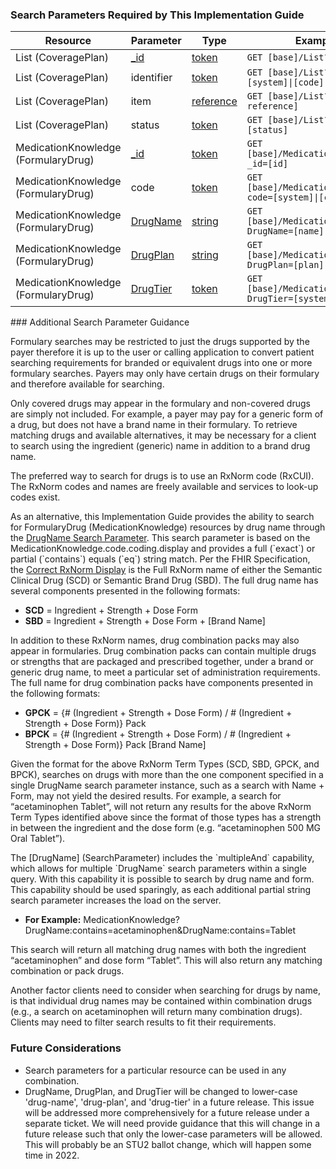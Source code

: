 <a name="Search Parameters Required By This Implementation Guide"></a>
### Search Parameters Required by This Implementation Guide
<table class="grid">
	<thead>
		<tr>
			<th>Resource</th>
			<th>Parameter</th>
			<th>Type</th>
			<th>Example</th>
		</tr>
	</thead>
	<tbody>
		<tr>
			<td>List (CoveragePlan)</td>
			<td><a href="http://hl7.org/fhir/R4/search.html">_id</a></td>
			<td><a href="https://www.hl7.org/fhir/search.html#token">token</a></td>
			<td><code class="highlighter-rouge">GET [base]/List?_id=[id]</code></td>
		</tr>
  	<tr>
			<td>List (CoveragePlan)</td>
			<td>identifier</td>
			<td><a href="https://www.hl7.org/fhir/search.html#token">token</a></td>
			<td><code class="highlighter-rouge">GET [base]/List?identifier=[system]|[code]</code></td>
		</tr>
		<tr>
			<td>List (CoveragePlan)</td>
			<td>item</td>
			<td><a href="https://www.hl7.org/fhir/search.html#reference">reference</a></td>
			<td><code class="highlighter-rouge">GET [base]/List?item=[item-reference]</code></td>
		</tr>
		<tr>
			<td>List (CoveragePlan)</td>
			<td>status</td>
			<td><a href="https://www.hl7.org/fhir/search.html#token">token</a></td>
			<td><code class="highlighter-rouge">GET [base]/List?status=[status]</code></td>
		</tr>
		<tr>
			<td>MedicationKnowledge (FormularyDrug)</td>
			<td><a href="http://hl7.org/fhir/R4/search.html">_id</a></td>
			<td><a href="https://www.hl7.org/fhir/search.html#token">token</a></td>
			<td><code class="highlighter-rouge">GET [base]/MedicationKnowledge?_id=[id]</code></td>
		</tr>
		<tr>
			<td>MedicationKnowledge (FormularyDrug)</td>
			<td>code</td>
			<td><a href="https://www.hl7.org/fhir/search.html#token">token</a></td>
			<td><code class="highlighter-rouge">GET [base]/MedicationKnowledge?code=[system]|[code]</code></td>
		</tr>
		<tr>
			<td>MedicationKnowledge (FormularyDrug)</td>
			<td><a href="http://build.fhir.org/ig/HL7/davinci-pdex-formulary/SearchParameter-DrugName.html">DrugName</a></td>
			<td><a href="https://www.hl7.org/fhir/search.html#string">string</a></td>
			<td><code class="highlighter-rouge">GET [base]/MedicationKnowledge?DrugName=[name]</code></td>
		</tr>
		<tr>
			<td>MedicationKnowledge (FormularyDrug)</td>
			<td><a href="http://build.fhir.org/ig/HL7/davinci-pdex-formulary/SearchParameter-DrugPlan.html">DrugPlan</a></td>
			<td><a href="https://www.hl7.org/fhir/search.html#string">string</a></td>
			<td><code class="highlighter-rouge">GET [base]/MedicationKnowledge?DrugPlan=[plan]</code></td>
		</tr>
		<tr>
			<td>MedicationKnowledge (FormularyDrug)</td>
			<td><a href="http://build.fhir.org/ig/HL7/davinci-pdex-formulary/SearchParameter-DrugTier.html">DrugTier</a></td>
			<td><a href="https://www.hl7.org/fhir/search.html#token">token</a></td>
			<td><code class="highlighter-rouge">GET [base]/MedicationKnowledge?DrugTier=[system]|[code]</code></td>
		</tr>
	</tbody>
</table>
<a name="Additional Search Parameter Guidance"></a>
### Additional Search Parameter Guidance 
<p>
Formulary searches may be restricted to just the drugs supported by the payer therefore it is up to the user or calling application to convert patient searching requirements for branded or equivalent drugs into one or more formulary searches. Payers may only have certain drugs on their formulary and therefore available for searching.
</p>
<p>
Only covered drugs may appear in the formulary and non-covered drugs are simply not included. For example, a payer may pay for a generic form of a drug, but does not have a brand name in their formulary. To retrieve matching drugs and available alternatives, it may be necessary for a client to search using the ingredient (generic) name in addition to a brand drug name.
</p>
<p>
The preferred way to search for drugs is to use an RxNorm code (RxCUI). The RxNorm codes and names are freely available and services to look-up codes exist.
</p>
<p>
As an alternative, this Implementation Guide provides the ability to search for FormularyDrug (MedicationKnowledge) resources by drug name through the <a href="SearchParameter-DrugName.html"> DrugName Search Parameter</a>. This search parameter is based on the MedicationKnowledge.code.coding.display and provides a full (`exact`) or partial (`contains`) equals (`eq`) string match. Per the FHIR Specification, the <a href= "https://www.hl7.org/fhir/rxnorm.html#4.3.2.3"> Correct RxNorm Display</a> is the Full RxNorm name of either the Semantic Clinical Drug (SCD) or Semantic Brand Drug (SBD). The full drug name has several components presented in the following formats:
</p>
<ul>
  <li>
	<strong>SCD</strong> = Ingredient + Strength + Dose Form
   </li>
   <li>
	<strong>SBD</strong> = Ingredient + Strength + Dose Form + [Brand Name]
</li>
</ul>
<p>
In addition to these RxNorm names, drug combination packs may also appear in formularies. Drug combination packs can contain multiple drugs or strengths that are packaged and prescribed together, under a brand or generic drug name, to meet a particular set of administration requirements. The full name for drug combination packs have components presented in the following formats:
</p>
<ul>
  <li>
	<strong>GPCK</strong> = {# (Ingredient + Strength + Dose Form) / # (Ingredient + Strength + Dose Form)} Pack
  </li>
  <li>
	<strong>BPCK</strong> = {# (Ingredient + Strength + Dose Form) / # (Ingredient + Strength + Dose Form)} Pack [Brand Name]
 </li>
 </ul>
<p>
Given the format for the above RxNorm Term Types (SCD, SBD, GPCK, and BPCK), searches on drugs with more than the one component specified in a single DrugName search parameter instance, such as a search with Name + Form, may not yield the desired results. For example, a search for “acetaminophen Tablet”, will not return any results for the above RxNorm Term Types identified above since the format of those types has a strength in between the ingredient and the dose form (e.g. “acetaminophen 500 MG Oral Tablet”).
</p>
<p>
The [DrugName] (SearchParameter) includes the `multipleAnd` capability, which allows for multiple `DrugName` search parameters within a single query. With this capability it is possible to search by drug name and form. This capability should be used sparingly, as each additional partial string search parameter increases the load on the server.
</p>
<ul>
   <li>
	<strong>For Example:</strong> MedicationKnowledge?DrugName:contains=acetaminophen&DrugName:contains=Tablet
	</li>
</ul>
<p>
This search will return all matching drug names with both the ingredient “acetaminophen” and dose form “Tablet”. This will also return any matching combination or pack drugs.
</p>
<p>
Another factor clients need to consider when searching for drugs by name, is that individual drug names may be contained within combination drugs (e.g., a search on acetaminophen will return many combination drugs). Clients may need to filter search results to fit their requirements.
</p>

<a name="Future Considerations"></a>
### Future Considerations

<ul>
  <li>
    Search parameters for a particular resource can be used in any combination.
  </li>
  <li>
    DrugName, DrugPlan, and DrugTier will be changed to lower-case 'drug-name', 'drug-plan', and 'drug-tier' in a future release.  This issue will be addressed more comprehensively for a future release under a separate ticket. We will need provide guidance that this will change in a future release such that only the lower-case parameters will be allowed.  This will probably be an STU2 ballot change, which will happen some time in 2022.
  </li>
</ul>	
